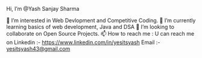 Hi, I’m @Yash Sanjay Sharma

👀 I’m interested in Web Devlopment and Competitive Coding.
🌱 I’m currently learning basics of web development, Java and DSA
💞️ I’m looking to collaborate on Open Source Projects.
📫 How to reach me : U can reach me on Linkedin :- https://www.linkedin.com/in/yesitsyash
Email :- yesitsyash43@gmail.com
